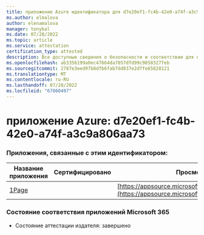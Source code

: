 ```yaml
---
title: приложение Azure идентификатора для d7e20ef1-fc4b-42e0-a74f-a3c9a806aa73
ms.author: elmalova
author: elenamalova
manager: tonybal
ms.date: 07/28/2022
ms.topic: article
ms.service: attestation
certification_type: attested
description: Все доступные сведения о безопасности и соответствии для d7e20ef1-fc4b-42e0-a74f-a3c9a806aa73.
ms.openlocfilehash: ab3356199a0ec47664da7057dfd99c9858327feb
ms.sourcegitcommit: 2787e3eed97b8dfb6fab7dd837e2d7fe65828121
ms.translationtype: MT
ms.contentlocale: ru-RU
ms.lasthandoff: 07/28/2022
ms.locfileid: "67060497"
---
```

# <a name="azure-app-id-d7e20ef1-fc4b-42e0-a74f-a3c9a806aa73"></a>приложение Azure: d7e20ef1-fc4b-42e0-a74f-a3c9a806aa73


### <a name="apps-associated-with-this-id"></a>Приложения, связанные с этим идентификатором:
| **Название приложения** | **Сертифицировано** | **Просмотр в AppSource** |
|--------------|---------------|-----------------------|
| [1Page](../forward/WA200003900.md) |  | [https://appsource.microsoft.com/product/office/WA200003900](https://appsource.microsoft.com/product/office/WA200003900) |

### <a name="microsoft-365-app-compliance-status"></a>Состояние соответствия приложений Microsoft 365
- Состояние аттестации издателя: завершено
